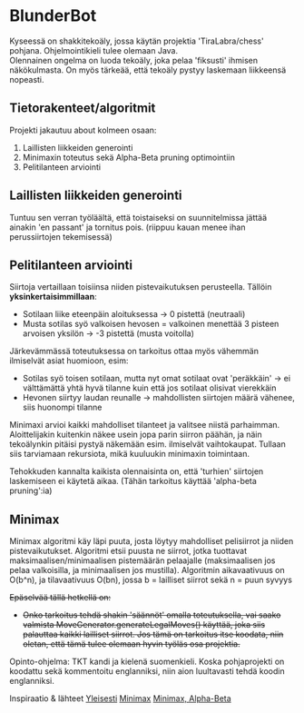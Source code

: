 # BlunderBot
Kyseessä on shakkitekoäly, jossa käytän projektia 'TiraLabra/chess' pohjana. Ohjelmointikieli tulee olemaan Java.   
Olennainen ongelma on luoda tekoäly, joka pelaa 'fiksusti' ihmisen näkökulmasta. On myös tärkeää, että tekoäly pystyy laskemaan liikkeensä nopeasti.

## Tietorakenteet/algoritmit
Projekti jakautuu about kolmeen osaan:
1. Laillisten liikkeiden generointi
2. Minimaxin toteutus sekä Alpha-Beta pruning optimointiin
3. Pelitilanteen arviointi 

## Laillisten liikkeiden generointi
Tuntuu sen verran työläältä, että toistaiseksi on suunnitelmissa jättää ainakin 'en passant' ja tornitus pois. (riippuu kauan menee ihan perussiirtojen tekemisessä)

## Pelitilanteen arviointi
Siirtoja vertaillaan toisiinsa niiden pistevaikutuksen perusteella. Tällöin **yksinkertaisimmillaan**:
- Sotilaan liike eteenpäin aloituksessa -> 0 pistettä (neutraali)
- Musta sotilas syö valkoisen hevosen = valkoinen menettää 3 pisteen arvoisen yksilön -> -3 pistettä (musta voitolla)

Järkevämmässä toteutuksessa on tarkoitus ottaa myös vähemmän ilmiselvät asiat huomioon, esim:
- Sotilas syö toisen sotilaan, mutta nyt omat sotilaat ovat 'peräkkäin' -> ei välttämättä yhtä hyvä tilanne kuin että jos sotilaat olisivat vierekkäin
- Hevonen siirtyy laudan reunalle -> mahdollisten siirtojen määrä vähenee, siis huonompi tilanne 

Minimaxi arvioi kaikki mahdolliset tilanteet ja valitsee niistä parhaimman.
Aloittelijakin kuitenkin näkee usein jopa parin siirron päähän, ja näin tekoälynkin pitäisi pystyä näkemään esim. ilmiselvät vaihtokaupat. Tullaan siis tarviamaan rekursiota, mikä kuuluukin minimaxin toimintaan.

Tehokkuden kannalta kaikista olennaisinta on, että 'turhien' siirtojen laskemiseen ei käytetä aikaa. (Tähän tarkoitus käyttää 'alpha-beta pruning':ia)


## Minimax
Minimax algoritmi käy läpi puuta, josta löytyy mahdolliset pelisiirrot ja niiden pistevaikutukset. Algoritmi etsii puusta ne siirrot, jotka tuottavat maksimaalisen/minimaalisen pistemäärän pelaajalle (maksimaalisen jos pelaa valkoisilla, ja minimaalisen jos mustilla).
Algoritmin aikavaativuus on O(b^n), 
ja tilavaativuus O(bn), jossa
b = lailliset siirrot sekä
n = puun syvyys

~~Epäselvää tällä hetkellä on:~~
- ~~Onko tarkoitus tehdä shakin 'säännöt' omalla toteutuksella, vai saako valmista MoveGenerator.generateLegalMoves() käyttää, joka siis palauttaa kaikki lailliset siirrot. Jos tämä on tarkoitus itse koodata, niin oletan, että tämä tulee olemaan hyvin työläs osa projektia.~~

Opinto-ohjelma: TKT kandi ja kielenä suomenkieli. Koska pohjaprojekti on koodattu sekä kommentoitu englanniksi, niin aion luultavasti tehdä koodin englanniksi.


Inspiraatio & lähteet
[Yleisesti](https://www.freecodecamp.org/news/simple-chess-ai-step-by-step-1d55a9266977/)
[Minimax](https://cis.temple.edu/~vasilis/Courses/CIS603/Lectures/l7.html)
[Minimax, Alpha-Beta](https://github.com/carterjbastian/alpha-beta-chess-ai/blob/master/chess-ai.pdf)


